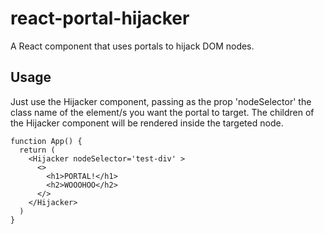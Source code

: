 # react-portal-hijacker
A React component that uses portals to hijack DOM nodes.

## Usage

Just use the Hijacker component, passing as the prop 'nodeSelector' the class name of the element/s you want the portal to target. The children of the Hijacker component will be rendered inside the targeted node.

```
function App() {
  return (
    <Hijacker nodeSelector='test-div' >
      <>
        <h1>PORTAL!</h1>
        <h2>WOOOHOO</h2>
      </>
    </Hijacker>
  )
}
```


